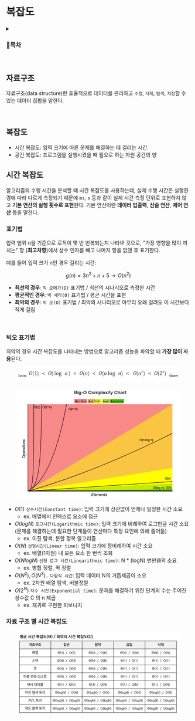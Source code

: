 # 복잡도

<details>
<summary><h3>📑목차</h3></summary>
<div markdown="1">

- [자료구조](#자료구조)
- [복잡도](#복잡도)
- [시간 복잡도](#시간-복잡도)
    - [표기법](#표기법)
    - [빅오 표기법](#빅오-표기법)
    - [자료 구조 별 시간 복잡도](#자료-구조-별-시간-복잡도)

</div>
</details>
<br>

## 자료구조
자료구조(data structure)란 효율적으로 데이터를 관리하고 `수정`, `삭제`, `탐색`, `저장`할 수 있는 데이터 집합을 말한다. 

<br>

## 복잡도

- 시간 복잡도: 입력 크기에 따른 문제를 해결하는 데 걸리는 시간
- 공간 복잡도: 프로그램을 실행시켰을 때 필요로 하는 자원 공간의 양

## 시간 복잡도 
알고리즘의 수행 시간을 분석할 때 시간 복잡도를 사용하는데, 실제 수행 시간은 실행환경에 따라 다르게 측정되기 때문에 `ms`, `s` 등과 같이 실제 시간 측정 단위로 표현하지 않고 **기본 연산의 실행 횟수로 표현**한다. 기본 연산이란 **데이터 입출력**, **산술 연산**, **제어 연산** 등을 말한다. 

### 표기법
입력 범위 n을 기준으로 로직이 몇 번 반복되는지 나타낸 것으로, "가장 영향을 많이 끼치는" 항 (**최고차항**)에서 상수 인자를 빼고 나머지 항을 없앤 후 표기한다.

예를 들어 입력 크기 n인 경우 걸리는 시간: 

$$g(n) = 3n^2 + n + 5 → O(n^2)$$


- **최선의 경우**: `빅 오메가(Ω)` 표기법 / 최선의 시나리오로 측정한 시간
- **평균적인 경우**: `빅 세타(Θ)` 표기법 / 평균 시간을 표현
- **최악의 경우**: `빅 오(O)` 표기법 / 최악의 시나리오로 아무리 오래 걸려도 이 시간보다 적게 걸림

<br>

### 빅오 표기법
최악의 경우 시간 복잡도를 나타내는 방법으로 알고리즘 성능을 파악할 때 **가장 많이 사용**된다. 


<p align="center">
    <img src="./img/빅오1.png" width="450">
</p>

<p align="center">
    <img src="./img/빅오그래프.png" width="450">
</p>

- $O(1)$ `상수시간(Constant time)`: 입력 크기에 상관없이 언제나 일정한 시간 소요
    - ex. 배열에서 인덱스로 요소에 접근
- $O(logN)$ `로그시간(Logarithmic time)`: 입력 크기에 비례하여 로그만큼 시간 소요 (문제를 해결하는데 필요한 단계들이 연산마다 특정 요인에 의해 줄어듦)
    - ex. 이진 탐색, 분할 정복 알고리즘
- $O(N)$ `선형시간(Linear time)`: 입력 크기에 정비례하여 시간 소요
    - ex. 배열(1차원) 내 모든 요소 한 번씩 조회
- $O(NlogN)$ `선형 로그 시간(Linearithmic time)`: N * (logN) 번만큼의 소요
    - ex. 병합 정렬, 퀵 정렬
- $O(N^2), O(N^3) ..$ `다항식 시간`: 입력 데이터 N의 거듭제곱이 소요
    - ex. 2차원 배열 탐색, 버블정렬
- $O(2^N)$ `지수 시간(Exponential time)`: 문제를 해결하기 위한 단계의 수는 주어진 상수값 C 의 n 제곱
    - ex. 재귀로 구현한 피보나치

### 자료 구조 별 시간 복잡도
<p align="center">
    <img src="./img/자료구조별시간복잡도.png" width="450">
</p>


